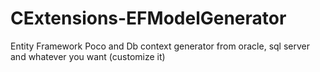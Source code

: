 # CExtensions-EFModelGenerator

Entity Framework Poco and Db context generator from oracle, sql server and whatever you want (customize it)
